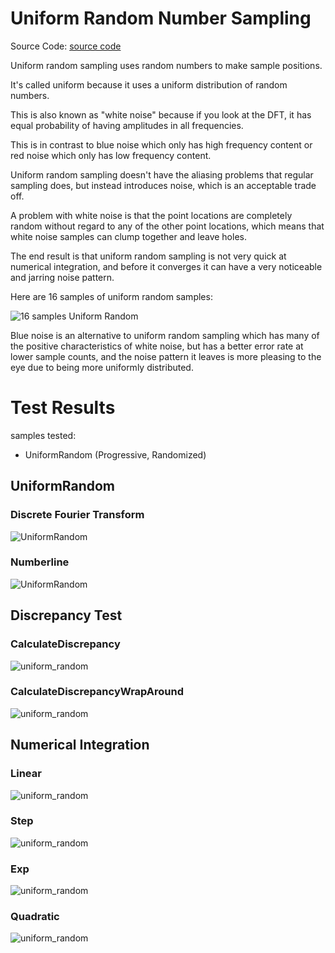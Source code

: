 # Uniform Random Number Sampling
Source Code: [source code](../../../../src/families/_1d/samples/uniform_random/)

Uniform random sampling uses random numbers to make sample positions.

It's called uniform because it uses a uniform distribution of random numbers.

This is also known as "white noise" because if you look at the DFT, it has equal probability of having amplitudes in all frequencies.

This is in contrast to blue noise which only has high frequency content or red noise which only has low frequency content.

Uniform random sampling doesn't have the aliasing problems that regular sampling does, but instead introduces noise, which is an acceptable trade off.

A problem with white noise is that the point locations are completely random without regard to any of the other point locations, which means that white noise samples can clump together and leave holes.

The end result is that uniform random sampling is not very quick at numerical integration, and before it converges it can have a very noticeable and jarring noise pattern.

Here are 16 samples of uniform random samples:

![16 samples Uniform Random](../../../samples/_1d/uniform_random/MakeNumberline_UniformRandom_16.png)

Blue noise is an alternative to uniform random sampling which has many of the positive characteristics of white noise, but has a better error rate at lower sample counts, and the noise pattern it leaves is more pleasing to the eye due to being more uniformly distributed.

# Test Results
 samples tested:
* UniformRandom (Progressive, Randomized)
## UniformRandom
### Discrete Fourier Transform
![UniformRandom](../../../_1d/samples/uniform_random/DFT_UniformRandom.png)  
### Numberline
![UniformRandom](../../../_1d/samples/uniform_random/MakeNumberline_UniformRandom.png)  
## Discrepancy Test
### CalculateDiscrepancy
![uniform_random](../../../_1d/samples/uniform_random/CalculateDiscrepancy.png)  
### CalculateDiscrepancyWrapAround
![uniform_random](../../../_1d/samples/uniform_random/CalculateDiscrepancyWrapAround.png)  
## Numerical Integration
### Linear
![uniform_random](../../../_1d/samples/uniform_random/Linear.png)  
### Step
![uniform_random](../../../_1d/samples/uniform_random/Step.png)  
### Exp
![uniform_random](../../../_1d/samples/uniform_random/Exp.png)  
### Quadratic
![uniform_random](../../../_1d/samples/uniform_random/Quadratic.png)  

